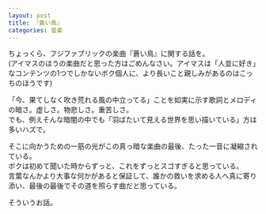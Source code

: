 ```yaml
---
layout: post
title: 『蒼い鳥』
categories: 音楽
---
```


ちょっくら、フジファブリックの楽曲『蒼い鳥』に関する話を。  
(アイマスのほうの楽曲だと思った方はごめんなさい。アイマスは「人並に好き」なコンテンツの1つでしかないボク個人に、より長いこと親しみがあるのはこっちのほうです)

「今、果てしなく吹き荒れる風の中立ってる」ことを如実に示す歌詞とメロディの暗さ。虚しさ。物悲しさ。重苦しさ。  
でも、例えそんな暗闇の中でも「羽ばたいて見える世界を思い描いている」方は多いハズで。

そこに向かうための一筋の光がこの真っ暗な楽曲の最後、たった一音に凝縮されている。  
ボクは初めて聞いた時からずっと、これをずっとスゴすぎると思っている。  
言葉なんかより大事な何かがあると保証して、誰かの救いを求める人へ真に寄り添い、最後の最後でその道を照らす曲だと思っている。

そういうお話。
